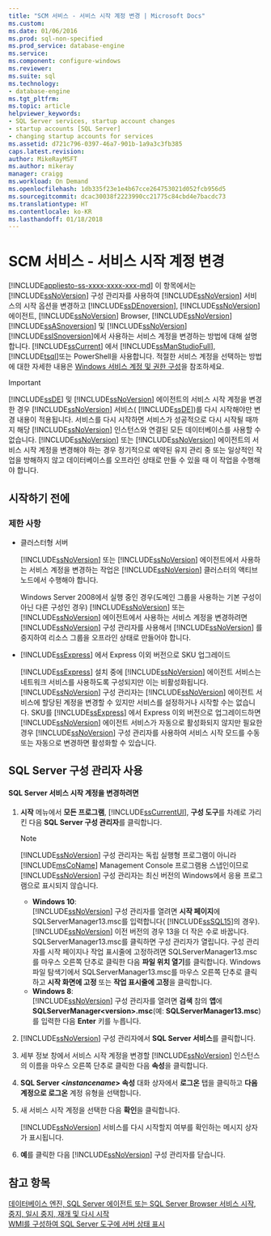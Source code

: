 ```yaml
---
title: "SCM 서비스 - 서비스 시작 계정 변경 | Microsoft Docs"
ms.custom: 
ms.date: 01/06/2016
ms.prod: sql-non-specified
ms.prod_service: database-engine
ms.service: 
ms.component: configure-windows
ms.reviewer: 
ms.suite: sql
ms.technology:
- database-engine
ms.tgt_pltfrm: 
ms.topic: article
helpviewer_keywords:
- SQL Server services, startup account changes
- startup accounts [SQL Server]
- changing startup accounts for services
ms.assetid: d721c796-0397-46a7-901b-1a9a3c3fb385
caps.latest.revision: 
author: MikeRayMSFT
ms.author: mikeray
manager: craigg
ms.workload: On Demand
ms.openlocfilehash: 1db335f23e1e4b67cce264753021d052fcb956d5
ms.sourcegitcommit: dcac30038f2223990cc21775c84cbd4e7bacdc73
ms.translationtype: HT
ms.contentlocale: ko-KR
ms.lasthandoff: 01/18/2018
---
```

# <a name="scm-services---change-the-service-startup-account"></a>SCM 서비스 - 서비스 시작 계정 변경
[!INCLUDE[appliesto-ss-xxxx-xxxx-xxx-md](../../includes/appliesto-ss-xxxx-xxxx-xxx-md.md)] 이 항목에서는 [!INCLUDE[ssNoVersion](../../includes/ssnoversion-md.md)] 구성 관리자를 사용하여 [!INCLUDE[ssNoVersion](../../includes/ssnoversion-md.md)] 서비스의 시작 옵션을 변경하고 [!INCLUDE[ssDEnoversion](../../includes/ssdenoversion-md.md)], [!INCLUDE[ssNoVersion](../../includes/ssnoversion-md.md)] 에이전트, [!INCLUDE[ssNoVersion](../../includes/ssnoversion-md.md)] Browser, [!INCLUDE[ssNoVersion](../../includes/ssnoversion-md.md)] [!INCLUDE[ssASnoversion](../../includes/ssasnoversion-md.md)] 및 [!INCLUDE[ssNoVersion](../../includes/ssnoversion-md.md)] [!INCLUDE[ssISnoversion](../../includes/ssisnoversion-md.md)]에서 사용하는 서비스 계정을 변경하는 방법에 대해 설명합니다. [!INCLUDE[ssCurrent](../../includes/sscurrent-md.md)] 에서 [!INCLUDE[ssManStudioFull](../../includes/ssmanstudiofull-md.md)], [!INCLUDE[tsql](../../includes/tsql-md.md)]또는 PowerShell을 사용합니다. 적절한 서비스 계정을 선택하는 방법에 대한 자세한 내용은 [Windows 서비스 계정 및 권한 구성](../../database-engine/configure-windows/configure-windows-service-accounts-and-permissions.md)을 참조하세요.  
  
> [!IMPORTANT]  
>  [!INCLUDE[ssDE](../../includes/ssde-md.md)] 및 [!INCLUDE[ssNoVersion](../../includes/ssnoversion-md.md)] 에이전트의 서비스 시작 계정을 변경한 경우 [!INCLUDE[ssNoVersion](../../includes/ssnoversion-md.md)] 서비스( [!INCLUDE[ssDE](../../includes/ssde-md.md)])를 다시 시작해야만 변경 내용이 적용됩니다. 서비스를 다시 시작하면 서비스가 성공적으로 다시 시작될 때까지 해당 [!INCLUDE[ssNoVersion](../../includes/ssnoversion-md.md)] 인스턴스와 연결된 모든 데이터베이스를 사용할 수 없습니다. [!INCLUDE[ssNoVersion](../../includes/ssnoversion-md.md)] 또는 [!INCLUDE[ssNoVersion](../../includes/ssnoversion-md.md)] 에이전트의 서비스 시작 계정을 변경해야 하는 경우 정기적으로 예약된 유지 관리 중 또는 일상적인 작업을 방해하지 않고 데이터베이스를 오프라인 상태로 만들 수 있을 때 이 작업을 수행해야 합니다.  
  
##  <a name="BeforeYouBegin"></a> 시작하기 전에  
  
###  <a name="Restrictions"></a> 제한 사항  
  
-   클러스터형 서버  
  
     [!INCLUDE[ssNoVersion](../../includes/ssnoversion-md.md)] 또는 [!INCLUDE[ssNoVersion](../../includes/ssnoversion-md.md)] 에이전트에서 사용하는 서비스 계정을 변경하는 작업은 [!INCLUDE[ssNoVersion](../../includes/ssnoversion-md.md)] 클러스터의 액티브 노드에서 수행해야 합니다.  
  
     Windows Server 2008에서 실행 중인 경우(도메인 그룹을 사용하는 기본 구성이 아닌 다른 구성인 경우) [!INCLUDE[ssNoVersion](../../includes/ssnoversion-md.md)] 또는 [!INCLUDE[ssNoVersion](../../includes/ssnoversion-md.md)] 에이전트에서 사용하는 서비스 계정을 변경하려면 [!INCLUDE[ssNoVersion](../../includes/ssnoversion-md.md)] 구성 관리자를 사용해서 [!INCLUDE[ssNoVersion](../../includes/ssnoversion-md.md)] 를 중지하여 리소스 그룹을 오프라인 상태로 만들어야 합니다.  
  
-   [!INCLUDE[ssExpress](../../includes/ssexpress-md.md)] 에서 Express 이외 버전으로 SKU 업그레이드  
  
     [!INCLUDE[ssExpress](../../includes/ssexpress-md.md)] 설치 중에 [!INCLUDE[ssNoVersion](../../includes/ssnoversion-md.md)] 에이전트 서비스는 네트워크 서비스를 사용하도록 구성되지만 이는 비활성화됩니다. [!INCLUDE[ssNoVersion](../../includes/ssnoversion-md.md)] 구성 관리자는 [!INCLUDE[ssNoVersion](../../includes/ssnoversion-md.md)] 에이전트 서비스에 할당된 계정을 변경할 수 있지만 서비스를 설정하거나 시작할 수는 없습니다. SKU를 [!INCLUDE[ssExpress](../../includes/ssexpress-md.md)] 에서 Express 이외 버전으로 업그레이드하면 [!INCLUDE[ssNoVersion](../../includes/ssnoversion-md.md)] 에이전트 서비스가 자동으로 활성화되지 않지만 필요한 경우 [!INCLUDE[ssNoVersion](../../includes/ssnoversion-md.md)] 구성 관리자를 사용하여 서비스 시작 모드를 수동 또는 자동으로 변경하면 활성화할 수 있습니다.  
  
##  <a name="SSMSProcedure"></a> SQL Server 구성 관리자 사용  
  
#### <a name="to-change-the-sql-server-service-startup-account"></a>SQL Server 서비스 시작 계정을 변경하려면  
  
1.  **시작** 메뉴에서 **모든 프로그램**, [!INCLUDE[ssCurrentUI](../../includes/sscurrentui-md.md)], **구성 도구**를 차례로 가리킨 다음 **SQL Server 구성 관리자**를 클릭합니다.  
  
    > [!NOTE]  
    >  [!INCLUDE[ssNoVersion](../../includes/ssnoversion-md.md)] 구성 관리자는 독립 실행형 프로그램이 아니라 [!INCLUDE[msCoName](../../includes/msconame-md.md)] Management Console 프로그램용 스냅인이므로 [!INCLUDE[ssNoVersion](../../includes/ssnoversion-md.md)] 구성 관리자는 최신 버전의 Windows에서 응용 프로그램으로 표시되지 않습니다.  
    >   
    >  -   **Windows 10**:  
    >          [!INCLUDE[ssNoVersion](../../includes/ssnoversion-md.md)] 구성 관리자를 열려면 **시작 페이지**에 SQLServerManager13.msc를 입력합니다( [!INCLUDE[ssSQL15](../../includes/sssql15-md.md)]의 경우). [!INCLUDE[ssNoVersion](../../includes/ssnoversion-md.md)] 이전 버전의 경우 13을 더 작은 수로 바꿉니다. SQLServerManager13.msc를 클릭하면 구성 관리자가 열립니다. 구성 관리자를 시작 페이지나 작업 표시줄에 고정하려면 SQLServerManager13.msc를 마우스 오른쪽 단추로 클릭한 다음 **파일 위치 열기**를 클릭합니다. Windows 파일 탐색기에서 SQLServerManager13.msc를 마우스 오른쪽 단추로 클릭하고 **시작 화면에 고정** 또는 **작업 표시줄에 고정**을 클릭합니다.  
    > -   **Windows 8**:  
    >          [!INCLUDE[ssNoVersion](../../includes/ssnoversion-md.md)] 구성 관리자를 열려면 **검색** 참의 **앱**에 **SQLServerManager\<version>.msc**(예: **SQLServerManager13.msc**)를 입력한 다음 **Enter** 키를 누릅니다.  
  
2.  [!INCLUDE[ssNoVersion](../../includes/ssnoversion-md.md)] 구성 관리자에서 **SQL Server 서비스**를 클릭합니다.  
  
3.  세부 정보 창에서 서비스 시작 계정을 변경할 [!INCLUDE[ssNoVersion](../../includes/ssnoversion-md.md)] 인스턴스의 이름을 마우스 오른쪽 단추로 클릭한 다음 **속성**을 클릭합니다.  
  
4.  **SQL Server \<***instancename***> 속성** 대화 상자에서 **로그온** 탭을 클릭하고 **다음 계정으로 로그온** 계정 유형을 선택합니다.  
  
5.  새 서비스 시작 계정을 선택한 다음 **확인**을 클릭합니다.  
  
     [!INCLUDE[ssNoVersion](../../includes/ssnoversion-md.md)] 서비스를 다시 시작할지 여부를 확인하는 메시지 상자가 표시됩니다.  
  
6.  **예**를 클릭한 다음 [!INCLUDE[ssNoVersion](../../includes/ssnoversion-md.md)] 구성 관리자를 닫습니다.  
  
## <a name="see-also"></a>참고 항목  
 [데이터베이스 엔진, SQL Server 에이전트 또는 SQL Server Browser 서비스 시작, 중지, 일시 중지, 재개 및 다시 시작](../../database-engine/configure-windows/start-stop-pause-resume-restart-sql-server-services.md)   
 [WMI를 구성하여 SQL Server 도구에 서버 상태 표시](http://msdn.microsoft.com/library/7e97197b-ed4d-40d1-9a52-9ab1d92401d7)  
  
  

